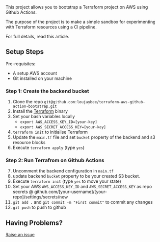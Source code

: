 
This project allows you to bootstrap a Terraform project on AWS using Github Actions.

The purpose of the project is to make a simple sandbox for experimenting with Terraform resources using a CI pipeline.

For full details, read this article.

## Setup Steps

Pre-requisites: 
* A setup AWS account
* Git installed on your machine

### Step 1: Create the backend bucket

1. Clone the repo `git@github.com:loujaybee/terraform-aws-github-action-bootstrap.git`
2. Install the [Terraform](https://www.terraform.io/downloads.html) binary
3. Set your bash variables locally 
    * `export AWS_ACCESS_KEY_ID=[your-key]` 
    * `export AWS_SECRET_ACCESS_KEY=[your-key]`
4. `terraform init` to initialise Terraform 
5. Update the `main.tf` file and set `bucket` property of the backend and s3 resource blocks
6. Execute `terraform apply` (type `yes`)

### Step 2: Run Terrafrom on Github Actions

7. Uncomment the backend configuration in `main.tf` 
8. update backend `bucket` property to be your created S3 bucket.
9. Execute `terraform init` (type `yes` to move your state)
10. Set your AWS `AWS_ACCESS_KEY_ID` and `AWS_SECRET_ACCESS_KEY` as repo secrets @ github.com/[your-username]/[your-repo]/settings/secrets/new
11. `git add .` and `git commit -m "First commit"` to commit any changes
11. `git push` to push to github

## Having Problems?

[Raise an issue](https://github.com/loujaybee/terraform-aws-github-action-bootstrap/issues)
